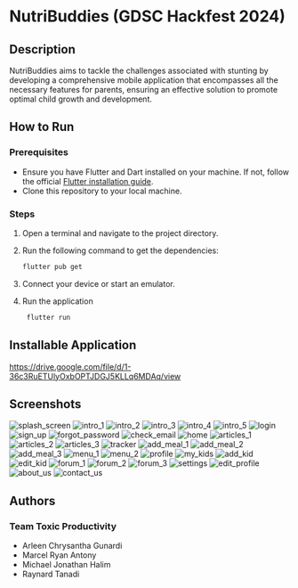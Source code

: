 # NutriBuddies (GDSC Hackfest 2024)

## Description

NutriBuddies aims to tackle the challenges associated with stunting by developing a comprehensive mobile application that encompasses all the necessary features for parents, ensuring an effective solution to promote optimal child growth and development.

## How to Run

### Prerequisites

- Ensure you have Flutter and Dart installed on your machine. If not, follow the official [Flutter installation guide](https://flutter.dev/docs/get-started/install).
- Clone this repository to your local machine.

### Steps

1. Open a terminal and navigate to the project directory.
2. Run the following command to get the dependencies:

   ```bash
   flutter pub get
   ```
4. Connect your device or start an emulator.
5. Run the application

    ```bash
     flutter run
     ```
## Installable Application

https://drive.google.com/file/d/1-36c3RuETUlyOxbOPTJDGJ5KLLq6MDAq/view

## Screenshots
![splash_screen](https://github.com/Raylouiss/nutribuddies/assets/92111319/1ac453c6-f619-4461-a098-bc3a21a9c27d)
![intro_1](https://github.com/Raylouiss/nutribuddies/assets/92111319/53b82822-02e8-4dd1-b5b7-1180883a78e2)
![intro_2](https://github.com/Raylouiss/nutribuddies/assets/92111319/770e835c-5711-4b5d-9451-7024ad5b5756)
![intro_3](https://github.com/Raylouiss/nutribuddies/assets/92111319/8263cb73-eb8f-416f-9ced-5dd50c30441b)
![intro_4](https://github.com/Raylouiss/nutribuddies/assets/92111319/0127595c-e5d0-420a-862d-93903cf12173)
![intro_5](https://github.com/Raylouiss/nutribuddies/assets/92111319/cb5b0b5e-5213-4bd1-bbf2-e295f5ba0bd4)
![login](https://github.com/Raylouiss/nutribuddies/assets/92111319/19d0b1fa-53d9-434a-a642-bed8b9b3c3b2)
![sign_up](https://github.com/Raylouiss/nutribuddies/assets/92111319/8307e0c7-07f8-453a-baae-d3a5f1b2530d)
![forgot_password](https://github.com/Raylouiss/nutribuddies/assets/92111319/fbd28b67-873d-4042-b943-b6f9c1ccdb29)
![check_email](https://github.com/Raylouiss/nutribuddies/assets/92111319/d1892c73-6fe2-4ccf-997d-56f2f1369a8b)
![home](https://github.com/Raylouiss/nutribuddies/assets/92111319/f517a19a-40d5-4d1e-9baf-25b16a110d2b)
![articles_1](https://github.com/Raylouiss/nutribuddies/assets/92111319/5974fcf7-3176-4e0a-966f-ca93d1032165)
![articles_2](https://github.com/Raylouiss/nutribuddies/assets/92111319/fcbef13c-fbf3-4c1f-a28a-bd6c945832f4)
![articles_3](https://github.com/Raylouiss/nutribuddies/assets/92111319/a88e2a0f-f09f-45cd-b578-e8b6abaefe7a)
![tracker](https://github.com/Raylouiss/nutribuddies/assets/92111319/4cfd759c-d01f-4567-b63f-912b10e16c04)
![add_meal_1](https://github.com/Raylouiss/nutribuddies/assets/92111319/fe248644-fd61-4127-a066-7369a72edb38)
![add_meal_2](https://github.com/Raylouiss/nutribuddies/assets/92111319/4a5f68d0-1468-4721-a611-092cd00635cf)
![add_meal_3](https://github.com/Raylouiss/nutribuddies/assets/92111319/0bfbac74-e6fc-4fb6-bdad-119a585acc06)
![menu_1](https://github.com/Raylouiss/nutribuddies/assets/92111319/771ff2b4-e0b8-4326-b704-6d9d439034cf)
![menu_2](https://github.com/Raylouiss/nutribuddies/assets/92111319/43f4c5e7-44d3-4dfa-a76d-71f313a5d60e)
![profile](https://github.com/Raylouiss/nutribuddies/assets/92111319/8c3eaf69-55ff-448e-9df0-5cfe244a478c)
![my_kids](https://github.com/Raylouiss/nutribuddies/assets/92111319/7a89d9c5-974d-41d7-89e7-0081e1fbbb33)
![add_kid](https://github.com/Raylouiss/nutribuddies/assets/92111319/848a9095-5533-46a7-b2a4-99782d888f54)
![edit_kid](https://github.com/Raylouiss/nutribuddies/assets/92111319/4fe73731-ade9-41d1-9b89-54d63853d6f4)
![forum_1](https://github.com/Raylouiss/nutribuddies/assets/92111319/a40b042d-4ce3-44d6-b031-59b0603f1400)
![forum_2](https://github.com/Raylouiss/nutribuddies/assets/92111319/5653d000-8563-4e77-86b0-34aaadfa3f84)
![forum_3](https://github.com/Raylouiss/nutribuddies/assets/92111319/0354e213-25a3-4e12-9582-e1c4ed57b589)
![settings](https://github.com/Raylouiss/nutribuddies/assets/92111319/f082c267-f576-459d-a459-694cbab6367c)
![edit_profile](https://github.com/Raylouiss/nutribuddies/assets/92111319/08693f87-86c5-4aa5-a303-aea69f9d76d5)
![about_us](https://github.com/Raylouiss/nutribuddies/assets/92111319/ff426263-def5-4756-ac4a-28e8d2318aa1)
![contact_us](https://github.com/Raylouiss/nutribuddies/assets/92111319/f22f2bca-a60b-44bb-b54e-46c42ab9e1ed)






## Authors
### Team Toxic Productivity
- Arleen Chrysantha Gunardi
- Marcel Ryan Antony
- Michael Jonathan Halim
- Raynard Tanadi
